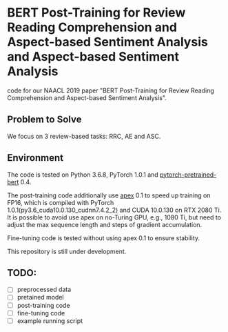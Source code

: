 # BERT Post-Training for Review Reading Comprehension and Aspect-based Sentiment Analysis and Aspect-based Sentiment Analysis
code for our NAACL 2019 paper "BERT Post-Training for Review Reading Comprehension and Aspect-based Sentiment Analysis".

## Problem to Solve
We focus on 3 review-based tasks: RRC, AE and ASC.

## Environment
The code is tested on Python 3.6.8, PyTorch 1.0.1 and [pytorch-pretrained-bert](https://github.com/huggingface/pytorch-pretrained-BERT) 0.4. 

The post-training code additionally use [apex](https://github.com/NVIDIA/apex) 0.1 to speed up training on FP16, which is compiled with PyTorch 1.0.1(py3.6_cuda10.0.130_cudnn7.4.2_2) and CUDA 10.0.130 on RTX 2080 Ti. It is possible to avoid use apex on no-Turing GPU, e.g., 1080 Ti, but need to adjust the max sequence length and steps of gradient accumulation.

Fine-tuning code is tested without using apex 0.1 to ensure stability.

This repository is still under development.

## TODO:
- [ ] preprocessed data
- [ ] pretained model
- [ ] post-training code
- [ ] fine-tuning code
- [ ] example running script
